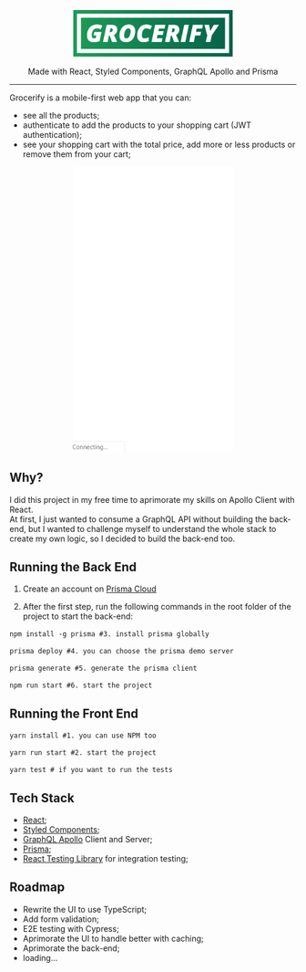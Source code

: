 <p align="center">
 <img src="https://github.com/vctormb/grocerify/blob/master/docs/grocerify-logo.svg" width="280" />
</p>  
<p align="center">Made with React, Styled Components, GraphQL Apollo and Prisma</p>

<hr />

Grocerify is a mobile-first web app that you can:  
- see all the products; 
- authenticate to add the products to your shopping cart (JWT authentication); 
- see your shopping cart with the total price, add more or less products or remove them from your cart;

<p align="center">
 <img src="https://github.com/vctormb/grocerify/blob/master/docs/grocerify.gif" height="500" />
</p>

## Why?
I did this project in my free time to aprimorate my skills on Apollo Client with React.  
At first, I just wanted to consume a GraphQL API without building the back-end, but I wanted to challenge myself to understand the whole stack to create my own logic, so I decided to build the back-end too.

## Running the Back End
1. Create an account on [Prisma Cloud](https://www.prisma.io/cloud)

2. After the first step, run the following commands in the root folder of the project to start the back-end:  
```
npm install -g prisma #3. install prisma globally  
```

```
prisma deploy #4. you can choose the prisma demo server  
```

```
prisma generate #5. generate the prisma client  
```

```
npm run start #6. start the project
```

## Running the Front End
```
yarn install #1. you can use NPM too
```
```
yarn run start #2. start the project
```
```
yarn test # if you want to run the tests
```

## Tech Stack 
- [React](https://www.reactjs.org/); 
- [Styled Components](https://www.styled-components.com/);
- [GraphQL Apollo](https://www.apollographql.com/) Client and Server;
- [Prisma](https://www.prisma.io/); 
- [React Testing Library](https://github.com/kentcdodds/react-testing-library) for integration testing;

## Roadmap
- Rewrite the UI to use TypeScript;
- Add form validation;
- E2E testing with Cypress;
- Aprimorate the UI to handle better with caching;
- Aprimorate the back-end;
- loading...
